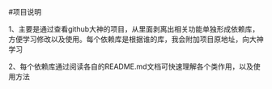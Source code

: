 #项目说明

1、主要是通过查看github大神的项目，从里面剥离出相关功能单独形成依赖库，方便学习修改以及使用。每个依赖库是根据谁的库，我会附加项目原地址，向大神学习

2、每个依赖库通过阅读各自的README.md文档可快速理解各个类作用，以及使用方法


